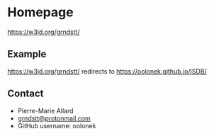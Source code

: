 # Homepage

https://w3id.org/grndstt/

## Example

https://w3id.org/grndstt/ redirects to https://oolonek.github.io/ISDB/

## Contact

- Pierre-Marie Allard
- grndstt@protonmail.com
- GitHub username: oolonek

